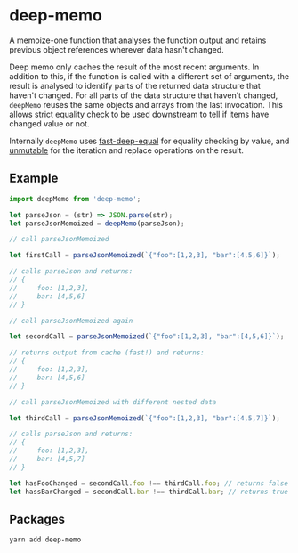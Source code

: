 # deep-memo

A memoize-one function that analyses the function output and retains previous object references wherever data hasn't changed.

Deep memo only caches the result of the most recent arguments. In addition to this, if the function is called with a different set of arguments, the result is analysed to identify parts of the returned data structure that haven't changed. For all parts of the data structure that haven't changed, `deepMemo` reuses the same objects and arrays from the last invocation. This allows strict equality check to be used downstream to tell if items have changed value or not.

Internally `deepMemo` uses [fast-deep-equal](https://github.com/epoberezkin/fast-deep-equal) for equality checking by value, and [unmutable](http://unmutable.blueflag.codes) for the iteration and replace operations on the result.

## Example

```js
import deepMemo from 'deep-memo';

let parseJson = (str) => JSON.parse(str);
let parseJsonMemoized = deepMemo(parseJson);

// call parseJsonMemoized

let firstCall = parseJsonMemoized(`{"foo":[1,2,3], "bar":[4,5,6]}`);

// calls parseJson and returns:
// {
//     foo: [1,2,3],
//     bar: [4,5,6]
// }

// call parseJsonMemoized again

let secondCall = parseJsonMemoized(`{"foo":[1,2,3], "bar":[4,5,6]}`);

// returns output from cache (fast!) and returns:
// {
//     foo: [1,2,3],
//     bar: [4,5,6]
// }

// call parseJsonMemoized with different nested data

let thirdCall = parseJsonMemoized(`{"foo":[1,2,3], "bar":[4,5,7]}`);

// calls parseJson and returns:
// {
//     foo: [1,2,3],
//     bar: [4,5,7]
// }

let hasFooChanged = secondCall.foo !== thirdCall.foo; // returns false
let hassBarChanged = secondCall.bar !== thirdCall.bar; // returns true

```

## Packages

```sh
yarn add deep-memo
```
